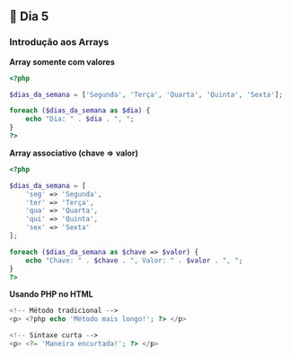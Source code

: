 ## 📌 Dia 5

### **Introdução aos Arrays**

**Array somente com valores**

```php
<?php

$dias_da_semana = ['Segunda', 'Terça', 'Quarta', 'Quinta', 'Sexta'];

foreach ($dias_da_semana as $dia) {
    echo "Dia: " . $dia . ", ";
}
?>
```

**Array associativo (chave => valor)**

```php
<?php

$dias_da_semana = [
    'seg' => 'Segunda',
    'ter' => 'Terça',
    'qua' => 'Quarta',
    'qui' => 'Quinta',
    'sex' => 'Sexta'
];

foreach ($dias_da_semana as $chave => $valor) {
    echo "Chave: " . $chave . ", Valor: " . $valor . ", ";
}
?>
```

**Usando PHP no HTML**

```php
<!-- Método tradicional -->
<p> <?php echo 'Método mais longo!'; ?> </p>

<!-- Sintaxe curta -->
<p> <?= 'Maneira encurtada!'; ?> </p>
```
